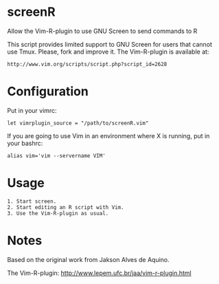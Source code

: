 screenR
=======

Allow the Vim-R-plugin to use GNU Screen to send commands to R

This script provides limited support to GNU Screen for users that
cannot use Tmux. Please, fork and improve it. The Vim-R-plugin is
available at:

    http://www.vim.org/scripts/script.php?script_id=2628


Configuration
=============

Put in your vimrc:

    let vimrplugin_source = "/path/to/screenR.vim"


If you are going to use Vim in an environment where X is running,
put in your bashrc:

    alias vim='vim --servername VIM'


Usage
=====

    1. Start screen.
    2. Start editing an R script with Vim.
    3. Use the Vim-R-plugin as usual.

Notes
=====

Based on the original work from Jakson Alves de Aquino.

The Vim-R-plugin: http://www.lepem.ufc.br/jaa/vim-r-plugin.html 
